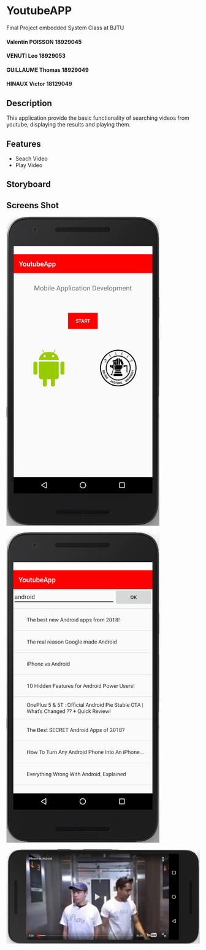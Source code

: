# YoutubeAPP
Final Project embedded System Class at BJTU

#### Valentin POISSON 18929045
#### VENUTI Leo 18929053
#### GUILLAUME Thomas 18929049
#### HINAUX Victor 18129049

## Description
This application provide the basic functionality of searching videos from youtube, displaying the results and playing them.

## Features
- Seach Video
- Play Video

## Storyboard

## Screens Shot

![alt text](https://github.com/Valent1Poisson/YoutubeAPP/blob/master/home.png)


![alt text](https://github.com/Valent1Poisson/YoutubeAPP/blob/master/research.png)


![alt text](https://github.com/Valent1Poisson/YoutubeAPP/blob/master/video.png)
